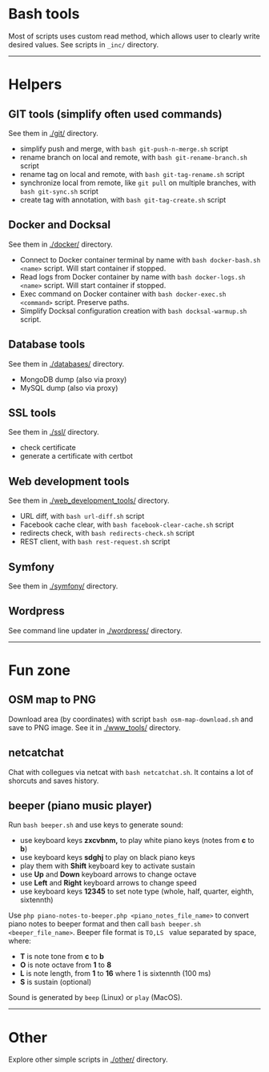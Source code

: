 # Bash tools

Most of scripts uses custom read method, which allows user to clearly write desired values. See scripts in `_inc/` directory.


---

# Helpers

## GIT tools (simplify often used commands)
See them in [./git/](git/) directory.
- simplify push and merge, with `bash git-push-n-merge.sh` script
- rename branch on local and remote, with `bash git-rename-branch.sh` script
- rename tag on local and remote, with `bash git-tag-rename.sh` script
- synchronize local from remote, like `git pull` on multiple branches, with `bash git-sync.sh` script
- create tag with annotation, with `bash git-tag-create.sh` script


## Docker and Docksal
See them in [./docker/](docker/) directory.
- Connect to Docker container terminal by name with `bash docker-bash.sh <name>` script. Will start container if stopped.
- Read logs from Docker container by name with `bash docker-logs.sh <name>` script. Will start container if stopped.
- Exec command on Docker container with `bash docker-exec.sh <command>` script. Preserve paths.
- Simplify Docksal configuration creation with `bash docksal-warmup.sh` script.


## Database tools
See them in [./databases/](databases/) directory.
- MongoDB dump (also via proxy)
- MySQL dump (also via proxy)


## SSL tools
See them in [./ssl/](ssl/) directory.
- check certificate
- generate a certificate with certbot


## Web development tools
See them in [./web_development_tools/](web_development_tools/) directory.
- URL diff, with `bash url-diff.sh` script
- Facebook cache clear, with `bash facebook-clear-cache.sh` script
- redirects check, with `bash redirects-check.sh` script
- REST client, with `bash rest-request.sh` script


## Symfony
See them in [./symfony/](symfony/) directory.


## Wordpress
See command line updater in [./wordpress/](wordpress/) directory.


---

# Fun zone

## OSM map to PNG
Download area (by coordinates) with script `bash osm-map-download.sh` and save to PNG image.
See it in [./www_tools/](www_tools/) directory.

## netcatchat
Chat with collegues via netcat with `bash netcatchat.sh`. It contains a lot of shorcuts and saves history.


## beeper (piano music player)
Run `bash beeper.sh` and use keys to generate sound:
- use keyboard keys **zxcvbnm,** to play white piano keys (notes from **c** to **b**)
- use keyboard keys **sdghj** to play on black piano keys
- play them with **Shift** keyboard key to activate sustain
- use **Up** and **Down** keyboard arrows to change octave
- use **Left** and **Right** keyboard arrows to change speed
- use keyboard keys **12345** to set note type (whole, half, quarter, eighth, sixtennth)

Use `php piano-notes-to-beeper.php <piano_notes_file_name>` to convert piano notes to beeper format and then call `bash beeper.sh <beeper_file_name>`.
Beeper file format is `TO,LS ` value separated by space, where:
- **T** is note tone from **c** to **b**
- **O** is note octave from **1** to **8**
- **L** is note length, from **1** to **16** where 1 is sixtennth (100 ms)
- **S** is sustain (optional)

Sound is generated by `beep` (Linux) or `play` (MacOS).

---

# Other

Explore other simple scripts in [./other/](other/) directory.

